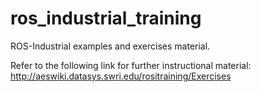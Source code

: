ros_industrial_training
=======================

ROS-Industrial examples and exercises material.

Refer to the following link for further instructional material:
http://aeswiki.datasys.swri.edu/rositraining/Exercises
